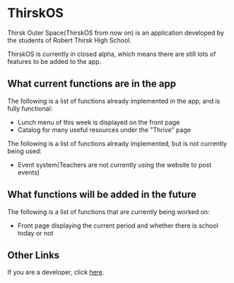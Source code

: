 # ThirskOS

Thirsk Outer Space(ThirskOS from now on) is an application developed by the students of Robert Thirsk High School.

ThirskOS is currently in closed alpha, which means there are still lots of features to be added to the app.

## What current functions are in the app

The following is a list of functions already implemented in the app, and is fully functional:

* Lunch menu of this week is displayed on the front page
* Catalog for many useful resources under the "Thrive" page

The following is a list of functions already implemented, but is not currently being used:

* Event system(Teachers are not currently using the website to post events)

## What functions will be added in the future

The following is a list of functions that are currently being worked on:

* Front page displaying the current period and whether there is school today or not

## Other Links
If you are a developer, click [here](DEVELOPER.md).

